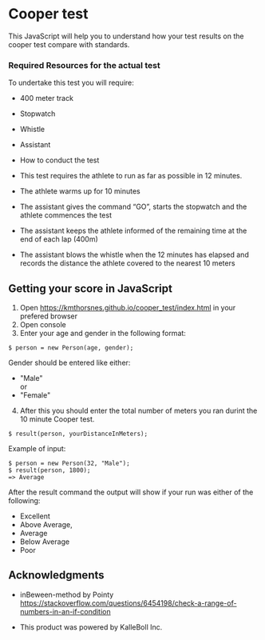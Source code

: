 # Cooper test

This JavaScript will help you to understand how your test results on the cooper test compare with standards.

### Required Resources for the actual test

To undertake this test you will require:

* 400 meter track
* Stopwatch
* Whistle
* Assistant
* How to conduct the test
* This test requires the athlete to run as far as possible in 12 minutes.

* The athlete warms up for 10 minutes
* The assistant gives the command “GO”,  starts the stopwatch and the athlete commences the test
* The assistant keeps the athlete informed of the remaining time at the end of each lap (400m)
* The assistant blows the whistle when the 12 minutes has elapsed and records the distance the athlete covered to the nearest 10 meters

## Getting your score in JavaScript

1. Open https://kmthorsnes.github.io/cooper_test/index.html in your prefered browser
2. Open console
3. Enter your age and gender in the following format:

```
$ person = new Person(age, gender);
```
Gender should be entered like either:

* "Male" <br/>or
* "Female"

4. After this you should enter the total number of meters you ran durint the 10 minute Cooper test.
```
$ result(person, yourDistanceInMeters);
```
Example of input:
```
$ person = new Person(32, "Male");
$ result(person, 1800);
=> Average
```
After the result command the output will show if your run was either of the following: <br/>
* Excellent
* Above Average,
* Average
* Below Average
* Poor

## Acknowledgments

* inBeween-method by Pointy
https://stackoverflow.com/questions/6454198/check-a-range-of-numbers-in-an-if-condition

* This product was powered by KalleBoll Inc.
